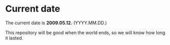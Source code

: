 # Current date

The current date is **2009.05.12.** (YYYY.MM.DD.)

This repository will be good when the world ends, so we will know how long it lasted.
